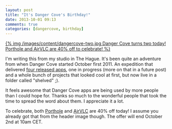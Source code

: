 ```yaml
---
layout: post
title: "It's Danger Cove's Birthday!"
date: 2013-10-01 09:13
comments: true
categories: [dangercove, birthday]
---
```


<div class="thumbnail">
<a href="/">
  {% img /images/content/dangercove-two.jpg Danger Cove turns two today! Porthole and AirVLC are 40% off to celebrate! %}
</a>
</div>

I'm writing this from my studio in The Hague. It's been quite an adventure from 
when Danger Cove started October first 2011. An expedition that delivered [four
released apps](http://www.dangercove.com), one in progress (more on that in a 
future post) and a whole bunch of projects that looked cool at first, but now live in a folder called "shelved" ;).

<!-- more -->

It feels awesome that Danger Cove apps are being used by more people than I could
hope for. Thanks so much to the wonderful people that took the time to spread 
the word about them. I appreciate it a lot.

To celebrate, both [Porthole](http://www.getporthole.com) and 
[AirVLC](http://www.dangercove.com/airvlc) are 40% off today! I assume you 
already got that from the header image though. The offer will end October
2nd at 10am CET.